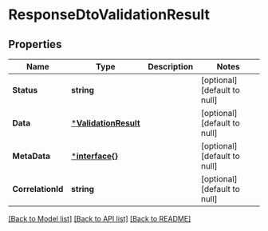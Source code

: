 # ResponseDtoValidationResult

## Properties
Name | Type | Description | Notes
------------ | ------------- | ------------- | -------------
**Status** | **string** |  | [optional] [default to null]
**Data** | [***ValidationResult**](ValidationResult.md) |  | [optional] [default to null]
**MetaData** | [***interface{}**](interface{}.md) |  | [optional] [default to null]
**CorrelationId** | **string** |  | [optional] [default to null]

[[Back to Model list]](../README.md#documentation-for-models) [[Back to API list]](../README.md#documentation-for-api-endpoints) [[Back to README]](../README.md)

